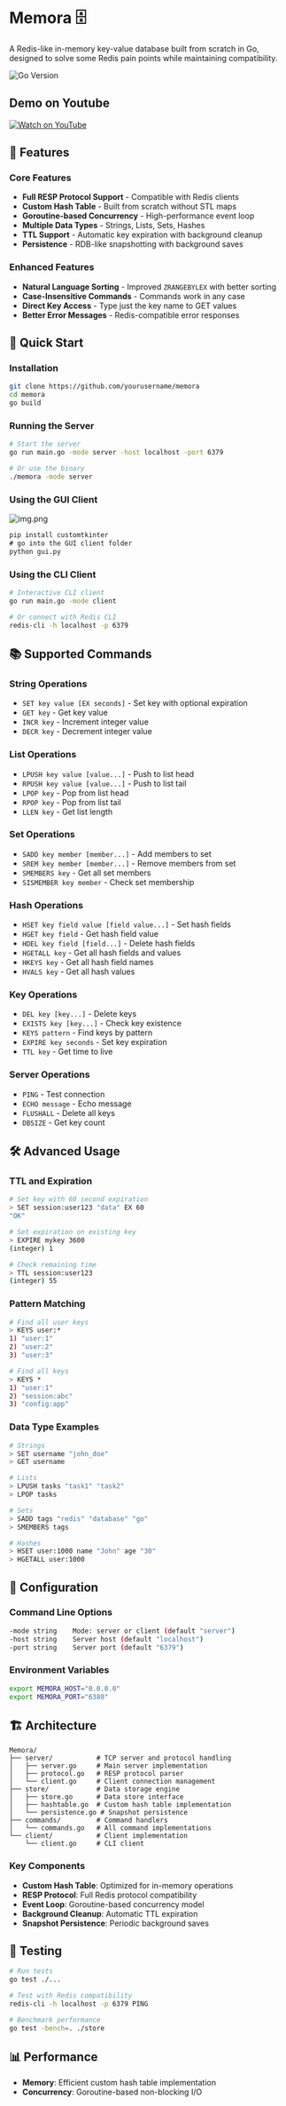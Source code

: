 # Memora 🗄️

A Redis-like in-memory key-value database built from scratch in Go, designed to solve some Redis pain points while maintaining compatibility.

![Go Version](https://img.shields.io/badge/Go-1.21+-blue)

## Demo on Youtube
[![Watch on YouTube](https://img.shields.io/badge/Watch%20on-YouTube-red?logo=youtube&logoColor=white)](https://www.youtube.com/watch?v=u44VhUXWn7o)

## 🌟 Features

### Core Features
- **Full RESP Protocol Support** - Compatible with Redis clients
- **Custom Hash Table** - Built from scratch without STL maps
- **Goroutine-based Concurrency** - High-performance event loop
- **Multiple Data Types** - Strings, Lists, Sets, Hashes
- **TTL Support** - Automatic key expiration with background cleanup
- **Persistence** - RDB-like snapshotting with background saves

### Enhanced Features
- **Natural Language Sorting** - Improved `ZRANGEBYLEX` with better sorting
- **Case-Insensitive Commands** - Commands work in any case
- **Direct Key Access** - Type just the key name to GET values
- **Better Error Messages** - Redis-compatible error responses

## 🚀 Quick Start

### Installation

```bash
git clone https://github.com/yourusername/memora
cd memora
go build
```

### Running the Server

```bash
# Start the server
go run main.go -mode server -host localhost -port 6379

# Or use the binary
./memora -mode server
```
### Using the GUI Client

![img.png](img.png)

```cmd
pip install customtkinter
# go into the GUI client folder
python gui.py
```

### Using the CLI Client

```bash
# Interactive CLI client
go run main.go -mode client

# Or connect with Redis CLI
redis-cli -h localhost -p 6379
```

## 📚 Supported Commands

### String Operations
- `SET key value [EX seconds]` - Set key with optional expiration
- `GET key` - Get key value
- `INCR key` - Increment integer value
- `DECR key` - Decrement integer value

### List Operations
- `LPUSH key value [value...]` - Push to list head
- `RPUSH key value [value...]` - Push to list tail
- `LPOP key` - Pop from list head
- `RPOP key` - Pop from list tail
- `LLEN key` - Get list length

### Set Operations
- `SADD key member [member...]` - Add members to set
- `SREM key member [member...]` - Remove members from set
- `SMEMBERS key` - Get all set members
- `SISMEMBER key member` - Check set membership

### Hash Operations
- `HSET key field value [field value...]` - Set hash fields
- `HGET key field` - Get hash field value
- `HDEL key field [field...]` - Delete hash fields
- `HGETALL key` - Get all hash fields and values
- `HKEYS key` - Get all hash field names
- `HVALS key` - Get all hash values

### Key Operations
- `DEL key [key...]` - Delete keys
- `EXISTS key [key...]` - Check key existence
- `KEYS pattern` - Find keys by pattern
- `EXPIRE key seconds` - Set key expiration
- `TTL key` - Get time to live

### Server Operations
- `PING` - Test connection
- `ECHO message` - Echo message
- `FLUSHALL` - Delete all keys
- `DBSIZE` - Get key count

## 🛠️ Advanced Usage

### TTL and Expiration
```bash
# Set key with 60 second expiration
> SET session:user123 "data" EX 60
"OK"

# Set expiration on existing key
> EXPIRE mykey 3600
(integer) 1

# Check remaining time
> TTL session:user123
(integer) 55
```

### Pattern Matching
```bash
# Find all user keys
> KEYS user:*
1) "user:1"
2) "user:2"
3) "user:3"

# Find all keys
> KEYS *
1) "user:1"
2) "session:abc"
3) "config:app"
```

### Data Type Examples
```bash
# Strings
> SET username "john_doe"
> GET username

# Lists  
> LPUSH tasks "task1" "task2"
> LPOP tasks

# Sets
> SADD tags "redis" "database" "go"
> SMEMBERS tags

# Hashes
> HSET user:1000 name "John" age "30"
> HGETALL user:1000
```

## 🔧 Configuration

### Command Line Options
```bash
-mode string    Mode: server or client (default "server")
-host string    Server host (default "localhost") 
-port string    Server port (default "6379")
```

### Environment Variables
```bash
export MEMORA_HOST="0.0.0.0"
export MEMORA_PORT="6380"
```

## 🏗️ Architecture

```
Memora/
├── server/           # TCP server and protocol handling
│   ├── server.go     # Main server implementation
│   ├── protocol.go   # RESP protocol parser
│   └── client.go     # Client connection management
├── store/            # Data storage engine
│   ├── store.go      # Data store interface
│   ├── hashtable.go  # Custom hash table implementation
│   └── persistence.go # Snapshot persistence
├── commands/         # Command handlers
│   └── commands.go   # All command implementations
└── client/           # Client implementation
    └── client.go     # CLI client
```

### Key Components

- **Custom Hash Table**: Optimized for in-memory operations
- **RESP Protocol**: Full Redis protocol compatibility
- **Event Loop**: Goroutine-based concurrency model
- **Background Cleanup**: Automatic TTL expiration
- **Snapshot Persistence**: Periodic background saves

## 🧪 Testing

```bash
# Run tests
go test ./...

# Test with Redis compatibility
redis-cli -h localhost -p 6379 PING

# Benchmark performance
go test -bench=. ./store
```

## 📊 Performance
- **Memory**: Efficient custom hash table implementation
- **Concurrency**: Goroutine-based non-blocking I/O

